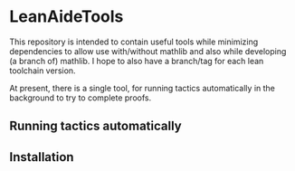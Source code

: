 # LeanAideTools

This repository is intended to contain useful tools while minimizing dependencies to allow use with/without mathlib and also while developing (a branch of) mathlib. I hope to also have a branch/tag for each lean toolchain version.

At present, there is a single tool, for running tactics automatically in the background to try to complete proofs.

## Running tactics automatically



## Installation